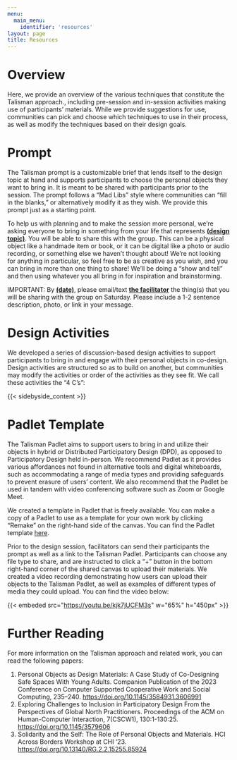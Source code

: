 ```yaml
---
menu:
  main_menu:
    identifier: 'resources'
layout: page
title: Resources
---
```


# Overview

Here, we provide an overview of the various techniques that constitute the Talisman approach., including pre-session and in-session activities making use of participants’ materials. While we provide suggestions for use, communities can pick and choose which techniques to use in their process, as well as modify the techniques based on their design goals.

# Prompt

The Talisman prompt is a customizable brief that lends itself to the design topic at hand and supports participants to choose the personal objects they want to bring in.  It is meant to be shared with participants prior to the session. The prompt follows a “Mad Libs” style where communities can “fill in the blanks,” or alternatively modify it as they wish. We provide this prompt just as a starting point.

To help us with planning and to make the session more personal, we’re asking everyone to bring in something from your life that represents **[(design topic)](#!)**. You will be able to share this with the group. This can be a physical object like a handmade item or book, or it can be digital like a photo or audio recording, or something else we haven’t thought about! We’re not looking for anything in particular, so feel free to be as creative as you wish, and you can bring in more than one thing to share! We’ll be doing a “show and tell” and then using whatever you all bring in for inspiration and brainstorming.   

IMPORTANT: By **[(date)](#!)**, please email/text **[the facilitator](#!)** the thing(s) that you will be sharing with the group on Saturday. Please include a 1-2 sentence description, photo, or link in your message.

# Design Activities

We developed a series of discussion-based design activities to support participants to bring in and engage with their personal objects in co-design. Design activities are structured so as to build on another, but communities may modify the activities or order of the activities as they see fit. We call these activities the “4 C’s”:

{{< sidebyside_content >}}

# Padlet Template

The Talisman Padlet aims to support users to bring in and utilize their objects in hybrid or Distributed Participatory Design (DPD), as opposed to Participatory Design held in-person. We recommend Padlet as it provides various affordances not found in alternative tools and digital whiteboards, such as accommodating a range of media types and providing safeguards to prevent erasure of users’ content. We also recommend that the Padlet be used in tandem with video conferencing software such as Zoom or Google Meet. 

We created a template in Padlet that is freely available. You can make a copy of a Padlet to use as a template for your own work by clicking “Remake” on the right-hand side of the canvas. You can find the Padlet template [here](https://padlet.com/talismantoolkit/TalismanPadlet).

Prior to the design session, facilitators can send their participants the prompt as well as a link to the Talisman Padlet. Participants can choose any file type to share, and are instructed to click a “+” button in the bottom right-hand corner of the shared canvas to upload their materials. We created a video recording demonstrating how users can upload their objects to the Talisman Padlet, as well as examples of different types of media they could upload. You can find the video below:

{{< embeded src="https://youtu.be/kjk7jUCFM3s" w="65%" h="450px" >}}

# Further Reading

For more information on the Talisman approach and related work, you can read the following papers:
1. Personal Objects as Design Materials: A Case Study of Co-Designing Safe Spaces With Young Adults. Companion Publication of the 2023 Conference on Computer Supported Cooperative Work and Social Computing, 235–240. https://doi.org/10.1145/3584931.3606991
2. Exploring Challenges to Inclusion in Participatory Design From the Perspectives of Global North Practitioners. Proceedings of the ACM on Human-Computer Interaction, 7(CSCW1), 130:1-130:25. https://doi.org/10.1145/3579606
3. Solidarity and the Self: The Role of Personal Objects and Materials. HCI Across Borders Workshop at CHI ‘23. https://doi.org/10.13140/RG.2.2.15255.85924
